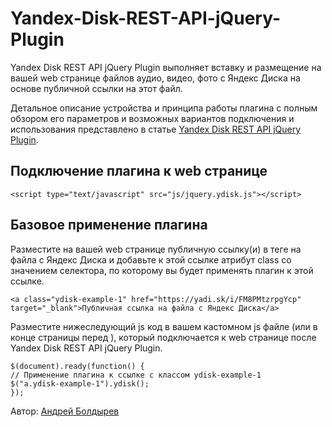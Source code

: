 # Yandex-Disk-REST-API-jQuery-Plugin

Yandex Disk REST API jQuery Plugin выполняет вставку и размещение на вашей web странице файлов аудио, видео, фото с Яндекс Диска на основе публичной ссылки на этот файл.

Детальное описание устройства и принципа работы плагина с полным обзором его параметров и возможных вариантов подключения и использования представлено в статье [Yandex Disk REST API jQuery Plugin](https://andew.ru/ru/pages/page/yandex-disk-rest-api-jquery-plugin).

## Подключение плагина к web странице

```
<script type="text/javascript" src="js/jquery.ydisk.js"></script>
```

## Базовое применение плагина

Разместите на вашей web странице публичную ссылку(и) в теге <a> на файла с Яндекс Диска и добавьте к этой ссылке атрибут class со значением селектора, по которому вы будет применять плагин к этой ссылке.

```
<a class="ydisk-example-1" href="https://yadi.sk/i/FM8PMtzrpgYcp" target="_blank">Публичная ссылка на файла с Яндекс Диска</a>
```

Разместите нижеследующий js код в вашем кастомном js файле (или в конце страницы перед </body>), который подключается к web странице после Yandex Disk REST API jQuery Plugin.

```
$(document).ready(function() {
// Применение плагина к ссылке с классом ydisk-example-1
$("a.ydisk-example-1").ydisk();
});
```

Автор: [Андрей Болдырев](https://andew.ru/ru/pages/page/person-andrew)